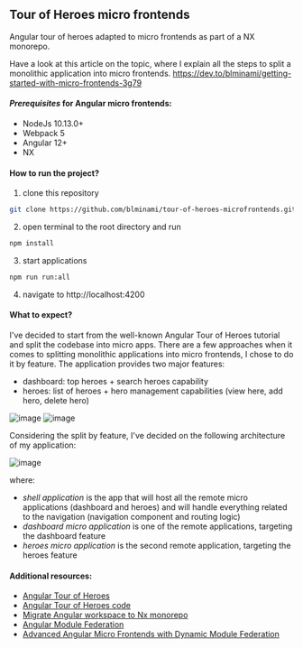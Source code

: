 ## Tour of Heroes micro frontends
Angular tour of heroes adapted to micro frontends as part of a NX monorepo.

Have a look at this article on the topic, where I explain all the steps to split a monolithic application into micro frontends.
https://dev.to/blminami/getting-started-with-micro-frontends-3g79

#### *Prerequisites* for Angular micro frontends:
- NodeJs 10.13.0+
- Webpack 5
- Angular 12+
- NX

#### How to run the project?
1. clone this repository 
```bash
git clone https://github.com/blminami/tour-of-heroes-microfrontends.git
```
2. open terminal to the root directory and run 
```bash
npm install
```
3. start applications
```bash
npm run run:all
```
4. navigate to http://localhost:4200

#### What to expect?

I've decided to start from the well-known Angular Tour of Heroes tutorial and split the codebase into micro apps. There are a few approaches when it comes to splitting monolithic applications into micro frontends, I chose to do it by feature. The application provides two major features:
- dashboard:  top heroes + search heroes capability
- heroes: list of heroes + hero management capabilities (view here, add hero, delete hero)

![image](https://user-images.githubusercontent.com/20680686/217802634-5824ceb6-1cd1-410e-8ad3-395ab84d5dd7.png)
![image](https://user-images.githubusercontent.com/20680686/217802477-b1d0cf81-e166-4ce6-9288-f1c8304b4803.png)

Considering the split by feature, I've decided on the following architecture of my application:

![image](https://user-images.githubusercontent.com/20680686/217802795-18d588f7-dfcb-4a70-b524-a12a7c372475.png)

where:
- *shell application* is the app that will host all the remote micro applications (dashboard and heroes) and will handle everything related to the navigation (navigation component and routing logic)
- *dashboard micro application* is one of the remote applications, targeting the dashboard feature
- *heroes micro application* is the second remote application, targeting the heroes feature

#### Additional resources:
- [Angular Tour of Heroes](https://angular.io/tutorial/tour-of-heroes)
- [Angular Tour of Heroes code](https://angular.io/tutorial/tour-of-heroes/toh-pt0)
- [Migrate Angular workspace to Nx monorepo](https://nx.dev/recipes/adopting-nx/migration-angular#transforming-an-angular-cli-workspace-to-an-integrated-nx-monorepo)
- [Angular Module Federation](https://www.angulararchitects.io/en/aktuelles/the-microfrontend-revolution-module-federation-in-webpack-5/)
- [Advanced Angular Micro Frontends with Dynamic Module Federation](https://nx.dev/recipes/module-federation/dynamic-module-federation-with-angular)
